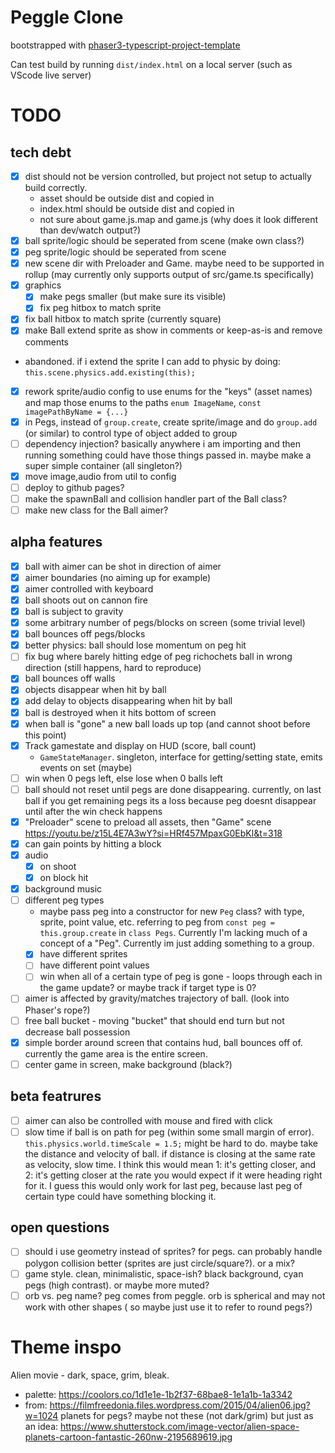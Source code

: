 # Peggle Clone

bootstrapped with [phaser3-typescript-project-template](https://github.com/photonstorm/phaser3-typescript-project-template)

Can test build by running `dist/index.html` on a local server (such as VScode live server)

# TODO

## tech debt

- [x] dist should not be version controlled, but project not setup to actually build correctly.
  - asset should be outside dist and copied in
  - index.html should be outside dist and copied in
  - not sure about game.js.map and game.js (why does it look different than dev/watch output?)
- [x] ball sprite/logic should be seperated from scene (make own class?)
- [x] peg sprite/logic should be seperated from scene
- [x] new scene dir with Preloader and Game. maybe need to be supported in rollup (may currently only supports output of src/game.ts specifically)
- [x] graphics
  - [x] make pegs smaller (but make sure its visible)
  - [x] fix peg hitbox to match sprite
- [x] fix ball hitbox to match sprite (currently square)
- [x] make Ball extend sprite as show in comments or keep-as-is and remove comments
- abandoned. if i extend the sprite I can add to physic by doing: `this.scene.physics.add.existing(this);`
- [x] rework sprite/audio config to use enums for the "keys" (asset names) and map those enums to the paths `enum ImageName`, `const imagePathByName = {...}`
- [x] in Pegs, instead of `group.create`, create sprite/image and do `group.add` (or similar) to control type of object added to group
- [ ] dependency injection? basically anywhere i am importing and then running something could have those things passed in. maybe make a super simple container (all singleton?)
- [x] move image,audio from util to config
- [ ] deploy to github pages?
- [ ] make the spawnBall and collision handler part of the Ball class?
- [ ] make new class for the Ball aimer?

## alpha features

- [x] ball with aimer can be shot in direction of aimer
- [x] aimer boundaries (no aiming up for example)
- [x] aimer controlled with keyboard
- [x] ball shoots out on cannon fire
- [x] ball is subject to gravity
- [x] some arbitrary number of pegs/blocks on screen (some trivial level)
- [x] ball bounces off pegs/blocks
- [x] better physics: ball should lose momentum on peg hit
- [ ] fix bug where barely hitting edge of peg richochets ball in wrong direction (still happens, hard to reproduce)
- [x] ball bounces off walls
- [x] objects disappear when hit by ball
- [x] add delay to objects disappearing when hit by ball
- [x] ball is destroyed when it hits bottom of screen
- [x] when ball is "gone" a new ball loads up top (and cannot shoot before this point)
- [x] Track gamestate and display on HUD (score, ball count)
  - `GameStateManager`. singleton, interface for getting/setting state, emits events on set (maybe)
- [ ] win when 0 pegs left, else lose when 0 balls left
- [ ] ball should not reset until pegs are done disappearing. currently, on last ball if you get remaining pegs its a loss because peg doesnt disappear until after the win check happens
- [x] "Preloader" scene to preload all assets, then "Game" scene https://youtu.be/z15L4E7A3wY?si=HRf457MpaxG0EbKl&t=318
- [x] can gain points by hitting a block
- [x] audio
  - [x] on shoot
  - [x] on block hit
- [x] background music
- [ ] different peg types
  - maybe pass peg into a constructor for new `Peg` class? with type, sprite, point value, etc. referring to peg from `const peg = this.group.create` in `class Pegs`. Currently I'm lacking much of a concept of a "Peg". Currently im just adding something to a group.
  - [x] have different sprites
  - [ ] have different point values
  - [ ] win when all of a certain type of peg is gone - loops through each in the game update? or maybe track if target type is 0?
- [ ] aimer is affected by gravity/matches trajectory of ball. (look into Phaser's rope?)
- [ ] free ball bucket - moving "bucket" that should end turn but not decrease ball possession
- [x] simple border around screen that contains hud, ball bounces off of. currently the game area is the entire screen.
- [ ] center game in screen, make background (black?)

## beta featrures

- [ ] aimer can also be controlled with mouse and fired with click
- [ ] slow time if ball is on path for peg (within some small margin of error). `this.physics.world.timeScale = 1.5;` might be hard to do. maybe take the distance and velocity of ball. if distance is closing at the same rate as velocity, slow time. I think this would mean 1: it's getting closer, and 2: it's getting closer at the rate you would expect if it were heading right for it. I guess this would only work for last peg, because last peg of certain type could have something blocking it.

## open questions

- [ ] should i use geometry instead of sprites? for pegs. can probably handle polygon collision better (sprites are just circle/square?). or a mix?
- [ ] game style. clean, minimalistic, space-ish? black background, cyan pegs (high contrast). or maybe more muted?
- [ ] orb vs. peg name? peg comes from peggle. orb is spherical and may not work with other shapes ( so maybe just use it to refer to round pegs?)

# Theme inspo

Alien movie - dark, space, grim, bleak.

- palette: https://coolors.co/1d1e1e-1b2f37-68bae8-1e1a1b-1a3342
- from: https://filmfreedonia.files.wordpress.com/2015/04/alien06.jpg?w=1024
  planets for pegs? maybe not these (not dark/grim) but just as an idea: https://www.shutterstock.com/image-vector/alien-space-planets-cartoon-fantastic-260nw-2195689619.jpg
